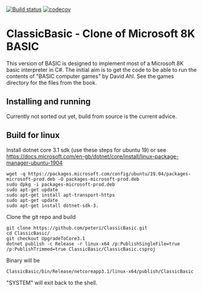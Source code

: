 [![Build status](https://ci.appveyor.com/api/projects/status/a1jxfg0vfj5kuige?svg=true)](https://ci.appveyor.com/project/peteri/classicbasic)
[![codecov](https://codecov.io/gh/peteri/ClassicBasic/branch/master/graph/badge.svg)](https://codecov.io/gh/peteri/ClassicBasic)

# ClassicBasic - Clone of Microsoft 8K BASIC

This version of BASIC is designed to implement most of a Microsoft 8K basic interpreter in C#. 
The initial aim is to get the code to be able to run the contents of "BASIC computer games" by David Ahl. 
See the games directory for the files from the book.

## Installing and running
Currently not sorted out yet, build from source is the current advice.

## Build for linux
Install dotnet core 3.1 sdk (use these steps for ubuntu 19) or see https://docs.microsoft.com/en-gb/dotnet/core/install/linux-package-manager-ubuntu-1904 
```
wget -q https://packages.microsoft.com/config/ubuntu/19.04/packages-microsoft-prod.deb -O packages-microsoft-prod.deb
sudo dpkg -i packages-microsoft-prod.deb
sudo apt-get update
sudo apt-get install apt-transport-https
sudo apt-get update
sudo apt-get install dotnet-sdk-3.
```

Clone the git repo and build
```
git clone https://github.com/peteri/ClassicBasic.git
cd ClassicBasic/
git checkout UpgradeToCore3.1
dotnet publish -c Release -r linux-x64 /p:PublishSingleFile=true /p:PublishTrimmed=true ClassicBasic/ClassicBasic.csproj
```

Binary will be 
```
ClassicBasic/bin/Release/netcoreapp3.1/linux-x64/publish/ClassicBasic
```

"SYSTEM" will exit back to the shell.